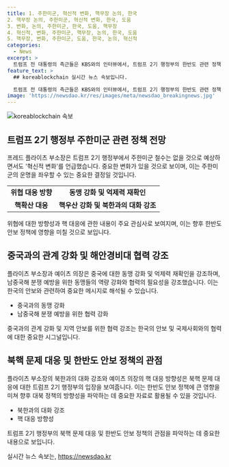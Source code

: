 ```yaml
---
title: 1. 주한미군, 혁신적 변화, 핵무장 논의, 한국
2. 핵무장 논의, 주한미군, 혁신적 변화, 한국, 도움
3. 변화, 논의, 주한미군, 한국, 도움, 핵무장
4. 혁신적, 변화, 주한미군, 핵무장, 논의, 한국, 도움
5. 핵무장, 변화, 주한미군, 도움, 한국, 논의, 혁신적
categories:
  - News
excerpt: >
  트럼프 전 대통령의 측근들은 KBS와의 인터뷰에서, 트럼프 2기 행정부의 한반도 관련 정책 변화를 설명했다. 주한미군의 혁신적 변화와 중국에 맞서는 방향, 남중국해 분쟁 등 다양한 이슈를 다뤘으며, 핵우산 강화와 북핵 문제 해결을 위한 대화에 대한 의견을 밝혔다. 또한, 김정은 국무위원장의 미국 대선 전략에 대한 언급도 있었다.
feature_text: >
  ## koreablockchain 실시간 뉴스 속보입니다.

  트럼프 전 대통령의 측근들은 KBS와의 인터뷰에서, 트럼프 2기 행정부의 한반도 관련 정책 변화를 설명했다. 주한미군의 혁신적 변화와 중국에 맞서는 방향, 남중국해 분쟁 등 다양한 이슈를 다뤘으며, 핵우산 강화와 북핵 문제 해결을 위한 대화에 대한 의견을 밝혔다. 또한, 김정은 국무위원장의 미국 대선 전략에 대한 언급도 있었다.
image: 'https://newsdao.kr/res/images/meta/newsdao_breakingnews.jpg'
---
```


<p><img src="https://newsdao.kr/res/images/meta/newsdao_breakingnews.jpg" alt="koreablockchain 속보" /></p>

<h2 data-ke-size="size26">트럼프 2기 행정부 주한미군 관련 정책 전망</h2>

<p data-ke-size="size16">프레드 플라이츠 부소장은 트럼프 2기 행정부에서 주한미군 철수는 없을 것으로 예상하면서도 '혁신적 변화'를 언급했습니다. 중요한 변화가 있을 것으로 보이며, 이는 주한미군의 운명을 좌우할 수 있는 중요한 결정일 것입니다.</p>

<table>
  <tr>
    <td style="text-align: center; height: 17px;"><b>위협 대응 방향</b></td>
    <td style="text-align: center; height: 17px;"><b>동맹 강화 및 억제력 재확인</b></td>
  </tr>
  <tr>
    <td style="text-align: center; height: 17px;"><b>핵확산 대응</b></td>
    <td style="text-align: center; height: 17px;"><b>핵우산 강화 및 북한과의 대화 강조</b></td>
  </tr>
</table>

<p data-ke-size="size16">위협에 대한 방향성과 핵 대응에 관한 내용이 주요 관심사로 보여지며, 이는 향후 한반도 안보 정책에 영향을 미칠 것으로 보입니다.</p>

<h2 data-ke-size="size26">중국과의 관계 강화 및 해안경비대 협력 강조</h2>

<p data-ke-size="size16">플라이츠 부소장과 예이츠 의장은 중국에 대한 동맹 강화 및 억제력 재확인을 강조하며, 남중국해 분쟁 예방을 위한 동맹들의 역량 강화와 협력의 필요성을 강조했습니다. 이는 한국의 안보와 관련하여 중요한 메시지로 해석될 수 있습니다.</p>

<ul>
  <li>중국과의 동맹 강화</li>
  <li>남중국해 분쟁 예방을 위한 협력 강화</li>
</ul>

<p data-ke-size="size16">중국과의 관계 강화 및 지역 안보를 위한 협력 강조는 한국의 안보 및 국제사회와의 협력에 대한 중요한 시그널입니다.</p>

<h2 data-ke-size="size26">북핵 문제 대응 및 한반도 안보 정책의 관점</h2>

<p data-ke-size="size16">플라이츠 부소장의 북한과의 대화 강조와 예이츠 의장의 핵 대응 방향성은 북핵 문제 대응에 대한 트럼프 2기 행정부의 입장을 보여줍니다. 이는 한반도 안보 정책에 큰 영향을 미쳐 향후 대북 정책의 방향성을 파악하는 데 중요한 자료로 활용될 수 있을 것입니다.</p>

<ul>
  <li>북한과의 대화 강조</li>
  <li>핵 대응 방향성</li>
</ul>

<p data-ke-size="size16">트럼프 2기 행정부의 북핵 문제 대응 및 한반도 안보 정책의 관점을 파악하는 데 중요한 내용으로 보입니다.</p>
실시간 뉴스 속보는, <a href="https://newsdao.kr" rel="dofollow">https://newsdao.kr</a>


